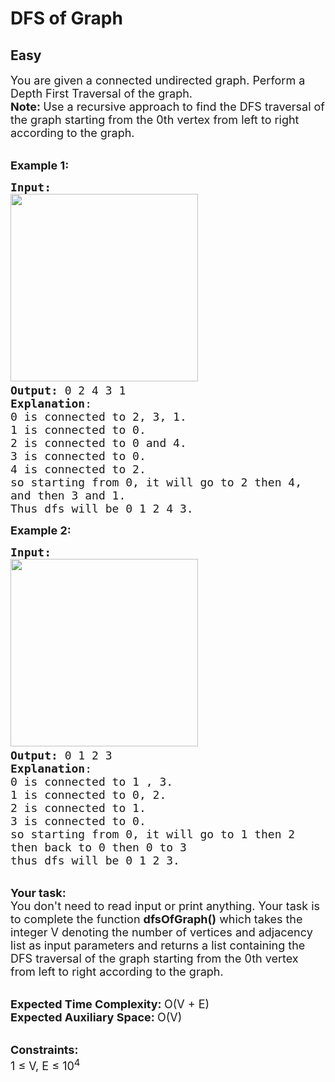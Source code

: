 # DFS of Graph
## Easy
<div class="problems_problem_content__Xm_eO"><p><span style="font-size:18px">You are given a connected undirected graph. Perform a Depth First Traversal of the graph.</span><br>
<span style="font-size:18px"><strong>Note: </strong>Use a recursive approach to</span><span style="font-size:18px">&nbsp;find the DFS traversal of the graph starting from the 0th vertex from left to right according to the graph.</span></p>

<p><br>
<span style="font-size:18px"><strong>Example 1:</strong></span></p>

<pre style="position: relative;"><span style="font-size:18px"><strong>Input:</strong>
</span><img alt="" src="https://media.geeksforgeeks.org/img-practice/graph-1659528381.png" style="height:300px; width:300px"><span style="font-size:18px">
<strong>Output:</strong> 0 2 4 3 1
<strong>Explanation</strong>: 
0 is connected to 2, 3, 1.
1 is connected to 0.
2 is connected to 0 and 4.
3 is connected to 0.
4 is connected to 2.
so starting from 0, it will go to 2 then 4,
and then 3 and 1.
Thus dfs will be 0 1 2 4 3.</span>
<div class="open_grepper_editor" title="Edit &amp; Save To Grepper"></div></pre>

<p><span style="font-size:18px"><strong>Example 2:</strong></span></p>

<pre style="position: relative;"><span style="font-size:18px"><strong>Input:</strong>
</span><img alt="" src="https://media.geeksforgeeks.org/img-practice/graph(1)-1659528893.png" style="height:300px; width:300px"><span style="font-size:18px">
<strong>Output:</strong> 0 1 2 3
<strong>Explanation</strong>:
0 is connected to 1 , 3.
1 is connected to 0, 2. 
2 is connected to 1.
3 is connected to 0. 
so starting from 0, it will go to 1 then 2
then back to 0 then 0 to 3
thus dfs will be 0 1 2 3. </span>
<div class="open_grepper_editor" title="Edit &amp; Save To Grepper"></div></pre>

<p><br>
<span style="font-size:18px"><strong>Your task:</strong><br>
You don't need to read input or print anything. Your task is to complete the function&nbsp;<strong>dfsOfGraph()</strong>&nbsp;which takes the integer V denoting the number of vertices and adjacency list as input parameters and returns a list containing the DFS traversal of the graph starting from the 0th vertex from left to right according to the graph.</span></p>

<p><br>
<span style="font-size:18px"><strong>Expected Time Complexity:&nbsp;</strong>O(V + E)<br>
<strong>Expected Auxiliary Space:&nbsp;</strong>O(V)</span></p>

<p><br>
<span style="font-size:18px"><strong>Constraints:</strong><br>
1 ≤ V, E ≤ 10<sup>4</sup></span></p>
</div>